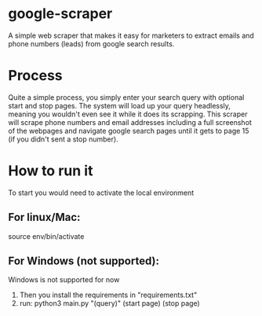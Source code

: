 # google-scraper
 A simple web scraper that makes it easy for marketers to extract emails and phone numbers (leads) from google search results.
 
# Process
Quite a simple process, you simply enter your search query with optional start and stop pages. The system will load up your query headlessly, meaning you wouldn't even see it while it does its scrapping.
This scraper will scrape phone numbers and email addresses including a full screenshot of the webpages and navigate google search pages until it gets to page 15 (if you didn't sent a stop number).

# How to run it
To start you would need to activate the local environment
 ## For linux/Mac:
   source env/bin/activate
 ## For Windows (not supported):
   Windows is not supported for now
   
1. Then you install the requirements in "requirements.txt"
2. run: python3 main.py "(query)" (start page) (stop page)
 
